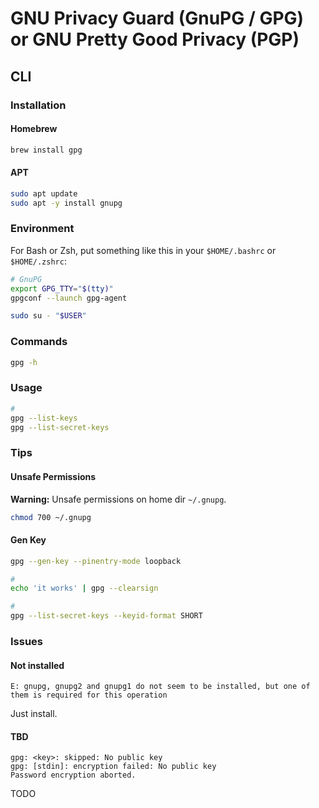 # GNU Privacy Guard (GnuPG / GPG) or GNU Pretty Good Privacy (PGP)

<!--
https://github.com/miccal/personal-files/blob/master/README.md#pass
-->

## CLI

### Installation

#### Homebrew

```sh
brew install gpg
```

#### APT

```sh
sudo apt update
sudo apt -y install gnupg
```

### Environment

For Bash or Zsh, put something like this in your `$HOME/.bashrc` or `$HOME/.zshrc`:

```sh
# GnuPG
export GPG_TTY="$(tty)"
gpgconf --launch gpg-agent
```

```sh
sudo su - "$USER"
```

### Commands

```sh
gpg -h
```

### Usage

```sh
#
gpg --list-keys
gpg --list-secret-keys
```

### Tips

#### Unsafe Permissions

**Warning:** Unsafe permissions on home dir `~/.gnupg`.

```sh
chmod 700 ~/.gnupg
```

#### Gen Key

```sh
gpg --gen-key --pinentry-mode loopback

#
echo 'it works' | gpg --clearsign

#
gpg --list-secret-keys --keyid-format SHORT
```

<!-- ####

https://gist.github.com/phortuin/cf24b1cca3258720c71ad42977e1ba57

```sh
#
mkdir ~/.gnupg

#
echo 'use-agent' > ~/.gnupg/gpg.conf

#
cat << EOF > ~/.gnupg/gpg-agent.conf
default-cache-ttl 34560000
max-cache-ttl 34560000
EOF

#
gpg --full-gen-key
```

1. Please select what kind of key you want: 4 (RSA, sign only)
2. What keysize do you want? (3072): 4096
3. Please specify how long the key should be valid: 2y (your key will expire after 2 years; you should set a reminder somewhere) -->

### Issues

#### Not installed

```log
E: gnupg, gnupg2 and gnupg1 do not seem to be installed, but one of them is required for this operation
```

Just install.

#### TBD

```log
gpg: <key>: skipped: No public key
gpg: [stdin]: encryption failed: No public key
Password encryption aborted.
```

TODO
